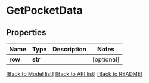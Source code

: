 # GetPocketData

## Properties
Name | Type | Description | Notes
------------ | ------------- | ------------- | -------------
**row** | **str** |  | [optional] 

[[Back to Model list]](../README.md#documentation-for-models) [[Back to API list]](../README.md#documentation-for-api-endpoints) [[Back to README]](../README.md)

